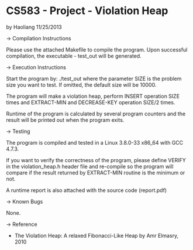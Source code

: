 CS583 - Project - Violation Heap
===============
by Haoliang 11/25/2013

-> Compilation Instructions

   Please use the attached Makefile to compile the program.
   Upon successful compilation, the executable - test_out will be generated.
   
-> Execution Instructions

   Start the program by:
   	./test_out <SIZE>
   where the parameter SIZE is the problem size you want to test. If omitted,
   the default size will be 10000.
   
   The program will make a violation heap, perform INSERT operation SIZE times
   and EXTRACT-MIN and DECREASE-KEY operation SIZE/2 times.
   
   Runtime of the program is calculated by several program counters and the
   result will be printed out when the program exits.
   
-> Testing

   The program is compiled and tested in a Linux 3.8.0-33 x86_64 with GCC 4.7.3.
   
   If you want to verify the correctness of the program, please define VERIFY
   in the violation_heap.h header file and re-compile so the program will 
   compare if the result returned by EXTRACT-MIN routine is the minimum or not.
   
   A runtime report is also attached with the source code (report.pdf)
   
-> Known Bugs
   
   None.
   
-> Reference
   
   * The Violation Heap: A relaxed Fibonacci-Like Heap by Amr Elmasry, 2010
